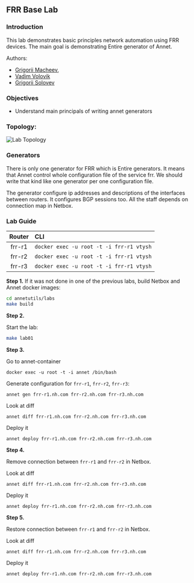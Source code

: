 ## FRR Base Lab

### Introduction 

This lab demonstrates basic principles network automation using FRR devices. The main goal is demonstrating Entire generator of Annet.

Authors:
- [Grigorii Macheev](https://github.com/gregory-mac),
- [Vadim Volovik](https://github.com/vadvolo)
- [Grigorii Solovev](https://github.com/gs1571)

### Objectives

- Understand main principals of writing annet generators 

### Topology:

![Lab Topology](./images/topology.png)

### Generators

There is only one generator for FRR which is Entire generators. It means that Annet control whole configuration file of the service frr.
We should write that kind like one generator per one configuration file. 

The generator configure ip addresses and descriptions of the interfaces between routers. It configures BGP sessions too.
All the staff depends on connection map in Netbox.

### Lab Guide

| Router | CLI |
|:------:|:----|
| frr-r1 | `docker exec -u root -t -i frr-r1 vtysh` |
| frr-r2 | `docker exec -u root -t -i frr-r1 vtysh` |
| frr-r3 | `docker exec -u root -t -i frr-r1 vtysh` |


**Step 1.**
If it was not done in one of the previous labs, build Netbox and Annet docker images:

```bash
cd annetutils/labs
make build
```

**Step 2.**

Start the lab:

```bash
make lab01
```

**Step 3.**

Go to annet-container

```
docker exec -u root -t -i annet /bin/bash
```

Generate configuration for `frr-r1`, `frr-r2`, `frr-r3`:

`annet gen frr-r1.nh.com frr-r2.nh.com frr-r3.nh.com`

Look at diff

`annet diff frr-r1.nh.com frr-r2.nh.com frr-r3.nh.com`

Deploy it

`annet deploy frr-r1.nh.com frr-r2.nh.com frr-r3.nh.com`

**Step 4.**

Remove connection between `frr-r1` and `frr-r2` in Netbox.

Look at diff

`annet diff frr-r1.nh.com frr-r2.nh.com frr-r3.nh.com`

Deploy it

`annet deploy frr-r1.nh.com frr-r2.nh.com frr-r3.nh.com`

**Step 5.**

Restore connection between `frr-r1` and `frr-r2` in Netbox.

Look at diff

`annet diff frr-r1.nh.com frr-r2.nh.com frr-r3.nh.com`

Deploy it

`annet deploy frr-r1.nh.com frr-r2.nh.com frr-r3.nh.com`
